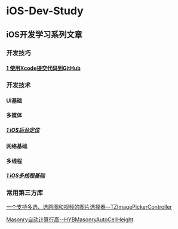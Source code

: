 # iOS-Dev-Study

## iOS开发学习系列文章

### 开发技巧

#### [1 使用Xcode提交代码到GitHub](./upload-ios-project/upload-ios-project.md)

### 开发技术

#### UI基础

#### 多媒体
##### [1 iOS后台定位](https://www.jianshu.com/p/5c37a53ca10d)
#### 网络基础

#### 多线程

##### [1 iOS多线程基础](./multi-threading/multi_thread.md)

### 常用第三方库

 [一个支持多选、选原图和视频的图片选择器--TZImagePickerController](https://github.com/banchichen/TZImagePickerController)
 
 [Masonry自动计算行高--HYBMasonryAutoCellHeight](https://github.com/CoderJackyHuang/HYBMasonryAutoCellHeight)
